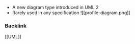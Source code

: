 - A new diagram type introduced in UML 2
- Rarely used in any specification
![[profile-diagram.png]]

### Backlink
[[UML]]